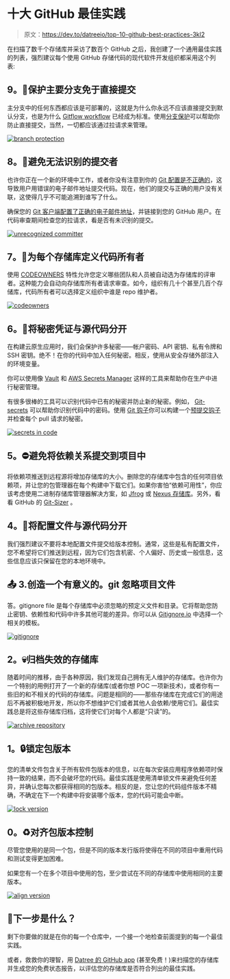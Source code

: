 # 十大 GitHub 最佳实践

> 原文：<https://dev.to/datreeio/top-10-github-best-practices-3kl2>

在扫描了数千个存储库并采访了数百个 GitHub 之后，我创建了一个通用最佳实践的列表，强烈建议每个使用 GitHub 存储代码的现代软件开发组织都采用这个列表:

## 9。🚧保护主要分支免于直接提交

主分支中的任何东西都应该是可部署的，这就是为什么你永远不应该直接提交到默认分支，也是为什么 [Gitflow workflow](https://nvie.com/posts/a-successful-git-branching-model/) 已经成为标准。使用[分支保护](https://help.github.com/articles/configuring-protected-branches/)可以帮助你防止直接提交，当然，一切都应该通过拉请求来管理。

[![branch protection](img/645b7ce5e15b3a13c5d56e134648cfba.png)](https://res.cloudinary.com/practicaldev/image/fetch/s--DewC_dgG--/c_limit%2Cf_auto%2Cfl_progressive%2Cq_66%2Cw_880/https://datree.io/wp-content/uploads/2018/10/github-branch-protection.gif)

## 8。👻避免无法识别的提交者

也许你正在一个新的环境中工作，或者你没有注意到你的 [Git 配置是不正确的](https://help.github.com/articles/why-are-my-commits-linked-to-the-wrong-user/)，这导致用户用错误的电子邮件地址提交代码。现在，他们的提交与正确的用户没有关联，这使得几乎不可能追溯到谁写了什么。

确保您的 [Git 客户端配置了正确的电子邮件地址](https://help.github.com/articles/setting-your-commit-email-address-in-git/)，并链接到您的 GitHub 用户。在代码审查期间检查您的拉请求，看是否有未识别的提交。

[![unrecognized committer](img/b63db8c93890f5da9271f851967651c6.png)](https://res.cloudinary.com/practicaldev/image/fetch/s--SjcJFxqM--/c_limit%2Cf_auto%2Cfl_progressive%2Cq_auto%2Cw_880/https://datree.io/wp-content/uploads/2018/10/unrecognized-commits.jpg)

## 7。🎩为每个存储库定义代码所有者

使用 [CODEOWNERS](https://help.github.com/articles/about-codeowners/) 特性允许您定义哪些团队和人员被自动选为存储库的评审者。这种能力会自动向存储库所有者请求审查。如今，组织有几十个甚至几百个存储库，代码所有者可以选择定义组织中谁是 repo 维护者。

[![codeowners](img/a1e8789b3b6024305d052323ba007b85.png)](https://res.cloudinary.com/practicaldev/image/fetch/s--ZJN6VL32--/c_limit%2Cf_auto%2Cfl_progressive%2Cq_auto%2Cw_880/https://datree.io/wp-content/uploads/2018/10/github-code-owners-datree.png)

## 6。🙊将秘密凭证与源代码分开

在构建云原生应用时，我们会保护许多秘密——帐户密码、API 密钥、私有令牌和 SSH 密钥。绝不！在你的代码中加入任何秘密。相反，使用从安全存储外部注入的环境变量。

你可以使用像 [Vault](https://www.vaultproject.io/) 和 [AWS Secrets Manager](https://aws.amazon.com/secrets-manager/) 这样的工具来帮助你在生产中进行秘密管理。

有很多很棒的工具可以识别代码中已有的秘密并防止新的秘密。例如， [Git-secrets](https://dev.toGit-secrets) 可以帮助你识别代码中的密码。使用 [Git 钩子](https://githooks.com/)你可以构建一个[预提交钩子](https://github.com/git/git/blob/master/templates/hooks--pre-commit.sample)并检查每个 pull 请求的秘密。

[![secrets in code](img/7ab9ea0052a447e3822b97ab2f7c5644.png)](https://res.cloudinary.com/practicaldev/image/fetch/s--3UxD4iee--/c_limit%2Cf_auto%2Cfl_progressive%2Cq_auto%2Cw_880/https://datree.io/wp-content/uploads/2018/10/github-secrets-in-code-datree.png)

## 5。⛔避免将依赖关系提交到项目中

将依赖项推送到远程源将增加存储库的大小。删除您的存储库中包含的任何项目依赖项，并让您的包管理器在每个构建中下载它们。如果你害怕“依赖可用性”，你应该考虑使用二进制存储库管理器解决方案，如 [Jfrog](https://jfrog.com/) 或 [Nexus 存储库](https://www.sonatype.com/nexus-repository-sonatype)。另外，看看 GitHub 的 [Git-Sizer](https://github.com/github/git-sizer) 。

## 4。🔧将配置文件与源代码分开

我们强烈建议不要将本地配置文件提交给版本控制。通常，这些是私有配置文件，您不希望将它们推送到远程，因为它们包含机密、个人偏好、历史或一般信息，这些信息应该只保留在您的本地环境中。

## 📤 3.创造一个有意义的。git 忽略项目文件

答。gitignore file 是每个存储库中必须忽略的预定义文件和目录。它将帮助您防止密钥、依赖性和代码中许多其他可能的差异。你可以从 [Gitignore.io](https://www.gitignore.io/) 中选择一个相关的模板。

[![gitignore](img/c49ceae2a952ff6d0304033ff5c8e828.png)](https://res.cloudinary.com/practicaldev/image/fetch/s--zvpOhffF--/c_limit%2Cf_auto%2Cfl_progressive%2Cq_66%2Cw_880/https://datree.io/wp-content/uploads/2018/10/gitignore.gif)

## 2。💀归档失效的存储库

随着时间的推移，由于各种原因，我们发现自己拥有无人维护的存储库。也许你为一个特别的用例打开了一个新的存储库(或者你想 POC 一项新技术)，或者你有一些旧的和不相关的代码的存储库。问题是相同的——那些存储库在完成它们的用途后不再被积极地开发，所以你不想维护它们或者其他人会依赖/使用它们。最佳实践总是将这些存储库归档，这将使它们对每个人都是“只读”的。

[![archive repository](img/e5c47f40359f94f48694170c47ed7e95.png)](https://res.cloudinary.com/practicaldev/image/fetch/s--N6xe4uOA--/c_limit%2Cf_auto%2Cfl_progressive%2Cq_66%2Cw_880/https://datree.io/wp-content/uploads/2018/10/github-archive-repo.gif)

## 1。🔒锁定包版本

您的清单文件包含关于所有软件包版本的信息，以在每次安装应用程序依赖项时保持一致的结果，而不会破坏您的代码。最佳实践是使用清单锁文件来避免任何差异，并确认您每次都获得相同的包版本。相反的是，您让您的代码组件版本不精确，不确定在下一个构建中将安装哪个版本，您的代码可能会中断。

[![lock version](img/cc976a01ecd938ee22f0e54c1a867f70.png)](https://res.cloudinary.com/practicaldev/image/fetch/s--Y1Rnq96J--/c_limit%2Cf_auto%2Cfl_progressive%2Cq_66%2Cw_880/https://datree.io/wp-content/uploads/2018/10/koa-latest-version.gif)

## 0。♻️对齐包版本控制

尽管您使用的是同一个包，但是不同的版本发行版将使得在不同的项目中重用代码和测试变得更加困难。

如果您有一个在多个项目中使用的包，至少尝试在不同的存储库中使用相同的主要版本。

[![align version](img/7fc26890dbe341cd848ea749d9b80ce0.png)](https://res.cloudinary.com/practicaldev/image/fetch/s--QLqDU96B--/c_limit%2Cf_auto%2Cfl_progressive%2Cq_auto%2Cw_880/https://datree.io/wp-content/uploads/2018/10/github-version-distribution-datree-catalog.jpg)

## 🚀下一步是什么？

剩下你要做的就是在你的每一个仓库中，一个接一个地检查前面提到的每一个最佳实践。

或者，救救你的理智，用 [Datree 的 GitHub app](https://github.com/marketplace/datree/?source=dev.to) (甚至免费！)来扫描您的存储库并生成您的免费状态报告，以评估您的存储库是否符合列出的最佳实践。